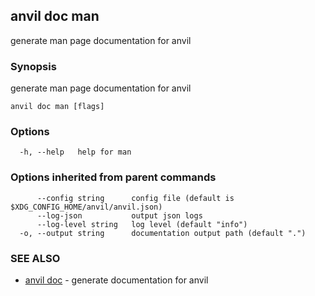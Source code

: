## anvil doc man

generate man page documentation for anvil

### Synopsis

generate man page documentation for anvil

```
anvil doc man [flags]
```

### Options

```
  -h, --help   help for man
```

### Options inherited from parent commands

```
      --config string      config file (default is $XDG_CONFIG_HOME/anvil/anvil.json)
      --log-json           output json logs
      --log-level string   log level (default "info")
  -o, --output string      documentation output path (default ".")
```

### SEE ALSO

* [anvil doc](anvil_doc.md)	 - generate documentation for anvil

